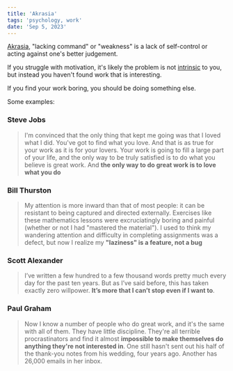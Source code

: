 ```yaml
---
title: 'Akrasia'
tags: 'psychology, work'
date: 'Sep 5, 2023'
---
```


[Akrasia](https://en.wikipedia.org/wiki/Akrasia?useskin=vector), "lacking command" or "weakness" is a lack of self-control or acting against one's better judgement.

If you struggle with motivation, it's likely the problem is not [intrinsic](https://www.lesswrong.com/posts/rbXoZFWdwaP4pW9hu/intrinsic-motivation-is-crucial-for-overcoming-akrasia) to you, but instead you haven't found work that is interesting.

If you find your work boring, you should be doing something else.

Some examples:

### Steve Jobs

> I'm convinced that the only thing that kept me going was that I loved what I did. You've got to find what you love. And that is as true for your work as it is for your lovers. Your work is going to fill a large part of your life, and the only way to be truly satisfied is to do what you believe is great work. And **the only way to do great work is to love what you do**

### Bill Thurston

> My attention is more inward than that of most people: it can be resistant to being captured and directed externally. Exercises like these mathematics lessons were excruciatingly boring and painful (whether or not I had "mastered the material"). I used to think my wandering attention and difficulty in completing assignments was a defect, but now I realize my **"laziness" is a feature, not a bug**

### Scott Alexander

> I’ve written a few hundred to a few thousand words pretty much every day for the past ten years. But as I’ve said before, this has taken exactly zero willpower. **It’s more that I can’t stop even if I want to**.

### Paul Graham

> Now I know a number of people who do great work, and it's the same with all of them. They have little discipline. They're all terrible procrastinators and find it almost **impossible to make themselves do anything they're not interested in**. One still hasn't sent out his half of the thank-you notes from his wedding, four years ago. Another has 26,000 emails in her inbox.
